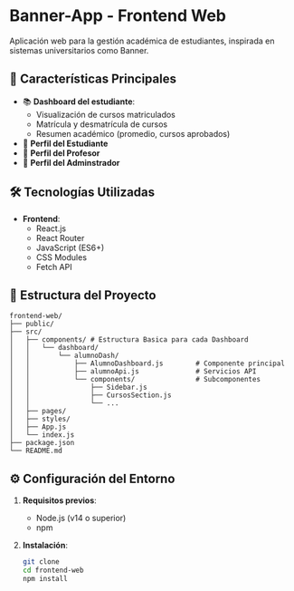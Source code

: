# Banner-App - Frontend Web

Aplicación web para la gestión académica de estudiantes, inspirada en sistemas universitarios como Banner.

## 📌 Características Principales

- 📚 **Dashboard del estudiante**:
  - Visualización de cursos matriculados
  - Matrícula y desmatrícula de cursos
  - Resumen académico (promedio, cursos aprobados)
- 👤 **Perfil del Estudiante**
- 👤 **Perfil del Profesor**
- 👤 **Perfil del Adminstrador**

## 🛠️ Tecnologías Utilizadas

- **Frontend**:
  - React.js
  - React Router
  - JavaScript (ES6+)
  - CSS Modules
  - Fetch API

## 📁 Estructura del Proyecto

```plaintext
frontend-web/
├── public/
├── src/
│   ├── components/ # Estructura Basica para cada Dashboard
│   │   └── dashboard/
│   │       └── alumnoDash/
│   │           ├── AlumnoDashboard.js        # Componente principal
│   │           ├── alumnoApi.js              # Servicios API
│   │           └── components/               # Subcomponentes
│   │               ├── Sidebar.js
│   │               ├── CursosSection.js
│   │               └── ...
│   ├── pages/
│   ├── styles/
│   ├── App.js
│   └── index.js
├── package.json
└── README.md

```


## ⚙️ Configuración del Entorno
1. **Requisitos previos**:
   - Node.js (v14 o superior)
   - npm

2. **Instalación**:
   ```bash
   git clone 
   cd frontend-web
   npm install

